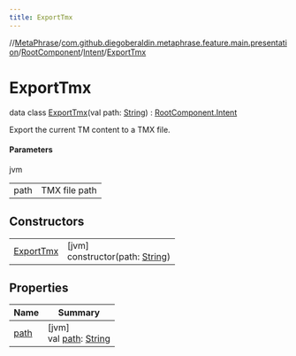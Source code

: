 ```yaml
---
title: ExportTmx
---
```

//[MetaPhrase](../../../../../index.html)/[com.github.diegoberaldin.metaphrase.feature.main.presentation](../../../index.html)/[RootComponent](../../index.html)/[Intent](../index.html)/[ExportTmx](index.html)



# ExportTmx

data class [ExportTmx](index.html)(val path: [String](https://kotlinlang.org/api/latest/jvm/stdlib/kotlin/-string/index.html)) : [RootComponent.Intent](../index.html)

Export the current TM content to a TMX file.



#### Parameters


jvm

| | |
|---|---|
| path | TMX file path |



## Constructors


| | |
|---|---|
| [ExportTmx](-export-tmx.html) | [jvm]<br>constructor(path: [String](https://kotlinlang.org/api/latest/jvm/stdlib/kotlin/-string/index.html)) |


## Properties


| Name | Summary |
|---|---|
| [path](path.html) | [jvm]<br>val [path](path.html): [String](https://kotlinlang.org/api/latest/jvm/stdlib/kotlin/-string/index.html) |

